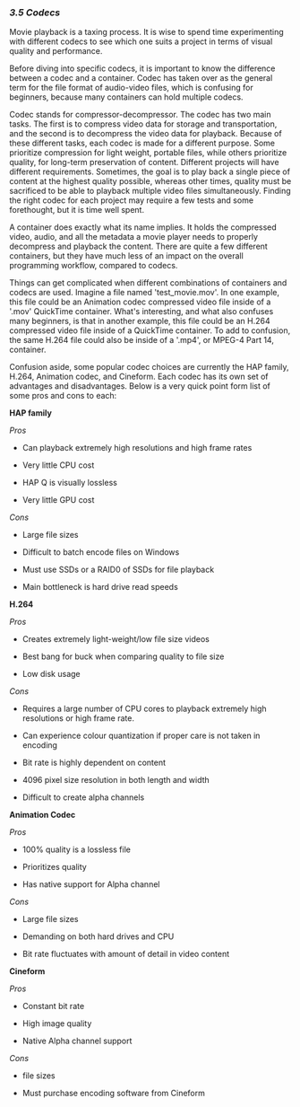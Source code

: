 
### *3.5 Codecs*

Movie playback is a taxing process. It is wise to spend time experimenting with different codecs to see which one suits a project in terms of visual quality and performance.

Before diving into specific codecs, it is important to know the difference between a codec and a container. Codec has taken over as the general term for the file format of audio-video files, which is confusing for beginners, because many containers can hold multiple codecs. 

Codec stands for compressor-decompressor. The codec has two main tasks. The first is to compress video data for storage and transportation, and the second is to decompress the video data for playback. Because of these different tasks, each codec is made for a different purpose. Some prioritize compression for light weight, portable files, while others prioritize quality, for long-term preservation of content. Different projects will have different requirements. Sometimes, the goal is to play back a single piece of content at the highest quality possible, whereas other times, quality must be sacrificed to be able to playback multiple video files simultaneously. Finding the right codec for each project may require a few tests and some forethought, but it is time well spent. 

A container does exactly what its name implies. It holds the compressed video, audio, and all the metadata a movie player needs to properly decompress and playback the content. There are quite a few different containers, but they have much less of an impact on the overall programming workflow, compared to codecs. 

Things can get complicated when different combinations of containers and codecs are used. Imagine a file named 'test\_movie.mov'. In one example, this file could be an Animation codec compressed video file inside of a '.mov' QuickTime container. What's interesting, and what also confuses many beginners, is that in another example, this file could be an H.264 compressed video file inside of a QuickTime container. To add to confusion, the same H.264 file could also be inside of a '.mp4', or MPEG-4 Part 14, container. 

Confusion aside, some popular codec choices are currently the HAP family, H.264, Animation codec, and Cineform. Each codec has its own set of advantages and disadvantages. Below is a very quick point form list of some pros and cons to each:


**HAP family**


*Pros*

* Can playback extremely high resolutions and high frame rates

* Very little CPU cost

* HAP Q is visually lossless

* Very little GPU cost



*Cons*

* Large file sizes

* Difficult to batch encode files on Windows

* Must use SSDs or a RAID0 of SSDs for file playback

* Main bottleneck is hard drive read speeds



**H.264**

*Pros*

* Creates extremely light-weight/low file size videos

* Best bang for buck when comparing quality to file size

* Low disk usage


*Cons*

* Requires a large number of CPU cores to playback extremely high resolutions or high frame rate.

* Can experience colour quantization if proper care is not taken in encoding

* Bit rate is highly dependent on content

* 4096 pixel size resolution in both length and width

* Difficult to create alpha channels


**Animation Codec**

*Pros*

* 100% quality is a lossless file

* Prioritizes quality 

* Has native support for Alpha channel
 

*Cons*

* Large file sizes

* Demanding on both hard drives and CPU

* Bit rate fluctuates with amount of detail in video content



**Cineform**

*Pros*

* Constant bit rate

* High image quality

* Native Alpha channel support


*Cons*
    
* file sizes

* Must purchase encoding software from Cineform

